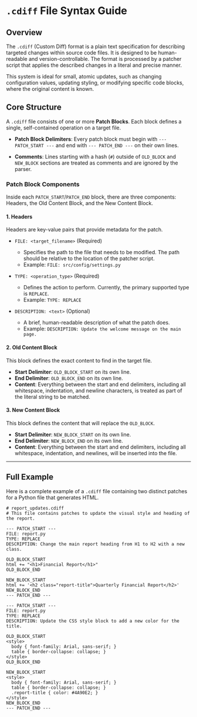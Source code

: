 # `.cdiff` File Syntax Guide

## Overview

The `.cdiff` (Custom Diff) format is a plain text specification for describing targeted changes within source code files. It is designed to be human-readable and version-controllable. The format is processed by a patcher script that applies the described changes in a literal and precise manner.

This system is ideal for small, atomic updates, such as changing configuration values, updating styling, or modifying specific code blocks, where the original content is known.

## Core Structure

A `.cdiff` file consists of one or more **Patch Blocks**. Each block defines a single, self-contained operation on a target file.

- **Patch Block Delimiters**: Every patch block must begin with `--- PATCH_START ---` and end with `--- PATCH_END ---` on their own lines.

- **Comments**: Lines starting with a hash (`#`) outside of `OLD_BLOCK` and `NEW_BLOCK` sections are treated as comments and are ignored by the parser.

### Patch Block Components

Inside each `PATCH_START`/`PATCH_END` block, there are three components: Headers, the Old Content Block, and the New Content Block.

#### 1. Headers

Headers are key-value pairs that provide metadata for the patch.

- `FILE: <target_filename>` (Required)
  - Specifies the path to the file that needs to be modified. The path should be relative to the location of the patcher script.
  - Example: `FILE: src/config/settings.py`

- `TYPE: <operation_type>` (Required)
  - Defines the action to perform. Currently, the primary supported type is `REPLACE`.
  - Example: `TYPE: REPLACE`

- `DESCRIPTION: <text>` (Optional)
  - A brief, human-readable description of what the patch does.
  - Example: `DESCRIPTION: Update the welcome message on the main page.`

#### 2. Old Content Block

This block defines the exact content to find in the target file.

- **Start Delimiter**: `OLD_BLOCK_START` on its own line.
- **End Delimiter**: `OLD_BLOCK_END` on its own line.
- **Content**: Everything between the start and end delimiters, including all whitespace, indentation, and newline characters, is treated as part of the literal string to be matched.

#### 3. New Content Block

This block defines the content that will replace the `OLD_BLOCK`.

- **Start Delimiter**: `NEW_BLOCK_START` on its own line.
- **End Delimiter**: `NEW_BLOCK_END` on its own line.
- **Content**: Everything between the start and end delimiters, including all whitespace, indentation, and newlines, will be inserted into the file.

---

## Full Example

Here is a complete example of a `.cdiff` file containing two distinct patches for a Python file that generates HTML.

```
# report_updates.cdiff
# This file contains patches to update the visual style and heading of the report.

--- PATCH_START ---
FILE: report.py
TYPE: REPLACE
DESCRIPTION: Change the main report heading from H1 to H2 with a new class.

OLD_BLOCK_START
html += "<h1>Financial Report</h1>"
OLD_BLOCK_END

NEW_BLOCK_START
html += '<h2 class="report-title">Quarterly Financial Report</h2>'
NEW_BLOCK_END
--- PATCH_END ---

--- PATCH_START ---
FILE: report.py
TYPE: REPLACE
DESCRIPTION: Update the CSS style block to add a new color for the title.

OLD_BLOCK_START
<style>
  body { font-family: Arial, sans-serif; }
  table { border-collapse: collapse; }
</style>
OLD_BLOCK_END

NEW_BLOCK_START
<style>
  body { font-family: Arial, sans-serif; }
  table { border-collapse: collapse; }
  .report-title { color: #4A90E2; }
</style>
NEW_BLOCK_END
--- PATCH_END ---

```